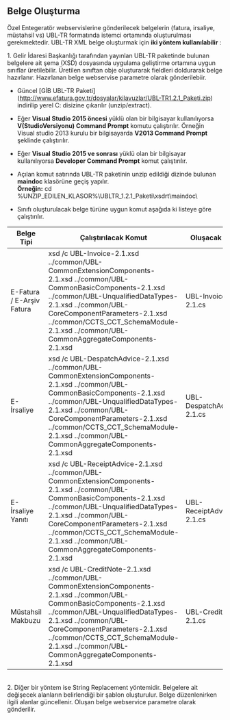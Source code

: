 ## Belge Oluşturma

Özel Entegeratör webservislerine gönderilecek belgelerin (fatura, irsaliye, müstahsil vs) UBL-TR formatında istemci ortamında oluşturulması gerekmektedir. UBL-TR XML belge oluşturmak için **iki yöntem kullanılabilir** :

<aside class="notice">
1. Gelir İdaresi Başkanlığı tarafından yayınlan UBL-TR paketinde bulunan belgelere ait şema (XSD) dosyasında uygulama geliştirme ortamına uygun sınıflar üretilebilir. Üretilen sınıftan obje oluşturarak fieldleri doldurarak belge hazırlanır. Hazırlanan belge webservise parametre olarak gönderilebiir.
</aside>

* Güncel [GİB UBL-TR Paketi] (http://www.efatura.gov.tr/dosyalar/kilavuzlar/UBL-TR1.2.1_Paketi.zip) indirilip yerel C: disizine çıkarılır (unzip/extract).

* Eğer **Visual Studio 2015 öncesi** yüklü olan bir bilgisayar kullanılıyorsa **V(StudioVersiyonu) Command Prompt** komutu çalıştırılır. Örneğin Visual studio 2013 kurulu bir bilgisayarda **V2013 Command Prompt** şeklinde çalıştırılır.

* Eğer **Visual Studio 2015 ve sonrası** yüklü olan bir bilgisayar kullanılıyorsa **Developer Command Prompt** komut çalıştırılır.

* Açılan komut satırında UBL-TR paketinin unzip edildiği dizinde bulunan **maindoc** klasörüne geçiş yapılır. <br> **Örneğin:** cd %UNZIP_EDILEN_KLASOR%\UBLTR_1.2.1_Paketi\xsdrt\maindoc\

* Sınıfı oluşturulacak belge türüne uygun komut aşağıda ki listeye göre çalıştırılır.

Belge Tipi | Çalıştırılacak Komut | Oluşacak Sınıf | Belge Tipi
---------- | -------- | -------- | ---------
E-Fatura / E-Arşiv Fatura |  xsd /c UBL-Invoice-2.1.xsd ../common/UBL-CommonExtensionComponents-2.1.xsd ../common/UBL-CommonBasicComponents-2.1.xsd ../common/UBL-UnqualifiedDataTypes-2.1.xsd ../common/UBL-CoreComponentParameters-2.1.xsd ../common/CCTS_CCT_SchemaModule-2.1.xsd ../common/UBL-CommonAggregateComponents-2.1.xsd | UBL-Invoice-2.1.cs | InvoiceType
E-İrsaliye |  xsd /c UBL-DespatchAdvice-2.1.xsd ../common/UBL-CommonExtensionComponents-2.1.xsd ../common/UBL-CommonBasicComponents-2.1.xsd ../common/UBL-UnqualifiedDataTypes-2.1.xsd ../common/UBL-CoreComponentParameters-2.1.xsd ../common/CCTS_CCT_SchemaModule-2.1.xsd ../common/UBL-CommonAggregateComponents-2.1.xsd | UBL-DespatchAdvice-2.1.cs | DespatchAdviceType
E-İrsaliye Yanıtı |  xsd /c UBL-ReceiptAdvice-2.1.xsd ../common/UBL-CommonExtensionComponents-2.1.xsd ../common/UBL-CommonBasicComponents-2.1.xsd ../common/UBL-UnqualifiedDataTypes-2.1.xsd ../common/UBL-CoreComponentParameters-2.1.xsd ../common/CCTS_CCT_SchemaModule-2.1.xsd ../common/UBL-CommonAggregateComponents-2.1.xsd | UBL-ReceiptAdvice-2.1.cs | ReceiptAdviceType  
Müstahsil Makbuzu |  xsd /c UBL-CreditNote-2.1.xsd ../common/UBL-CommonExtensionComponents-2.1.xsd ../common/UBL-CommonBasicComponents-2.1.xsd ../common/UBL-UnqualifiedDataTypes-2.1.xsd ../common/UBL-CoreComponentParameters-2.1.xsd ../common/CCTS_CCT_SchemaModule-2.1.xsd ../common/UBL-CommonAggregateComponents-2.1.xsd | UBL-CreditNote-2.1.cs | CreditNoteType
<br>
<aside class="notice">
2. Diğer bir yöntem ise String Replacement yöntemidir. Belgelere ait değişecek alanların belirlendiği bir şablon oluşturulur. Belge düzenlenirken ilgili alanlar güncellenir. Oluşan belge webservice parametre olarak gönderilir.
</aside>
